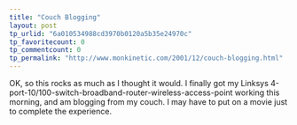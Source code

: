 ```yaml
---
title: "Couch Blogging"
layout: post
tp_urlid: "6a010534988cd3970b0120a5b35e24970c"
tp_favoritecount: 0
tp_commentcount: 0
tp_permalink: "http://www.monkinetic.com/2001/12/couch-blogging.html"
---
```

OK, so this rocks as much as I thought it would. I finally got my Linksys 4-port-10/100-switch-broadband-router-wireless-access-point working this morning, and am blogging from my couch. I may have to put on a movie just to complete the experience.
